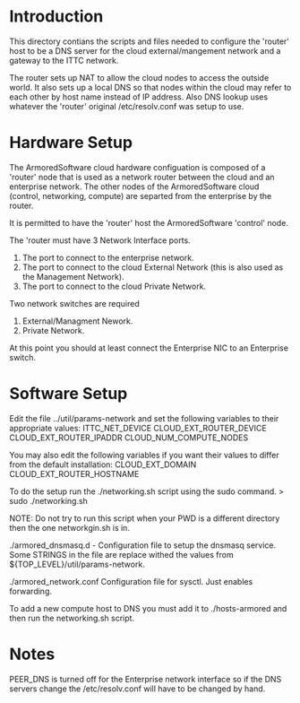 Introduction
============

This directory contians the scripts and files needed to configure the 'router' host to be a DNS server for the cloud external/mangement network and a gateway to the ITTC network.

The router sets up NAT to allow the cloud nodes to access the outside world. It also sets up a local DNS so that nodes within the cloud may refer to each other by host name instead of IP address. Also DNS lookup uses whatever the 'router' original /etc/resolv.conf was setup to use.

Hardware Setup
==============

The ArmoredSoftware cloud hardware configuation is composed of a 'router' node
that is used as a network router between the cloud and an enterprise network. The other nodes of the ArmoredSoftware cloud (control, networking, compute) are separted from the enterprise by the router.

It is permitted to have the 'router' host the ArmoredSoftware 'control' node.

The 'router must have 3 Network Interface ports. 
1) The port to connect to the enterprise network.
2) The port to connect to the cloud External Network (this is also used as the Management Network).
3) The port to connect to the cloud Private Network.

Two network switches are required
1) External/Managment Nework.
2) Private Network.

At this point you should at least connect the Enterprise NIC to an Enterprise switch.

Software Setup
==============

Edit the file ../util/params-network and set the following variables to
their appropriate values:
ITTC_NET_DEVICE
CLOUD_EXT_ROUTER_DEVICE
CLOUD_EXT_ROUTER_IPADDR
CLOUD_NUM_COMPUTE_NODES

You may also edit the following variables if you want their values
to differ from the default installation:
CLOUD_EXT_DOMAIN
CLOUD_EXT_ROUTER_HOSTNAME

To do the setup run the ./networking.sh script using the sudo command.
    > sudo ./networking.sh

NOTE: Do not try to run this script when your PWD is a different directory then the one networkgin.sh is in.

./armored_dnsmasq.d -
     Configuration file to setup the dnsmasq service. Some STRINGS in the file
     are replace withed the values from ${TOP_LEVEL}/util/params-network.

./armored_network.conf
     Configuration file for sysctl. Just enables forwarding.

To add a new compute host to DNS you must add it to
./hosts-armored and then run the networking.sh script.


Notes
=====

PEER_DNS is turned off for the Enterprise network interface so if the DNS servers change the /etc/resolv.conf will have to be changed by hand.
